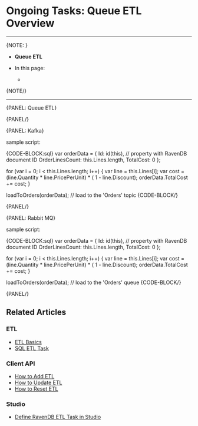 ﻿# Ongoing Tasks: Queue ETL Overview
---

{NOTE: }

* **Queue ETL** 

* In this page:  
  * [](../../../../)  

{NOTE/}

---

{PANEL: Queue ETL}

{PANEL/}

{PANEL: Kafka}

sample script:

{CODE-BLOCK:sql}
var orderData = {
    Id: id(this), // property with RavenDB document ID
    OrderLinesCount: this.Lines.length,
    TotalCost: 0
};

for (var i = 0; i < this.Lines.length; i++) {
    var line = this.Lines[i];
    var cost = (line.Quantity * line.PricePerUnit) * ( 1 - line.Discount);
    orderData.TotalCost += cost;
}

loadToOrders(orderData); // load to the 'Orders' topic
{CODE-BLOCK/}

{PANEL/}

{PANEL: Rabbit MQ}

sample script:

{CODE-BLOCK:sql}
var orderData = {
    Id: id(this), // property with RavenDB document ID
    OrderLinesCount: this.Lines.length,
    TotalCost: 0
};

for (var i = 0; i < this.Lines.length; i++) {
    var line = this.Lines[i];
    var cost = (line.Quantity * line.PricePerUnit) * ( 1 - line.Discount);
    orderData.TotalCost += cost;
}

loadToOrders(orderData); // load to the 'Orders' queue
{CODE-BLOCK/}

{PANEL/}


## Related Articles

### ETL

- [ETL Basics](../../../server/ongoing-tasks/etl/basics)
- [SQL ETL Task](../../../server/ongoing-tasks/etl/sql)

### Client API

- [How to Add ETL](../../../client-api/operations/maintenance/etl/add-etl)
- [How to Update ETL](../../../client-api/operations/maintenance/etl/update-etl)
- [How to Reset ETL](../../../client-api/operations/maintenance/etl/reset-etl)

### Studio

- [Define RavenDB ETL Task in Studio](../../../studio/database/tasks/ongoing-tasks/ravendb-etl-task)
